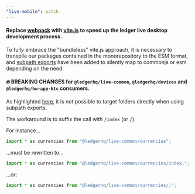 ```yaml
---
"live-mobile": patch
---
```


#### Replace [webpack](https://webpack.js.org/) with [vite.js](https://vitejs.dev/) to speed up the ledger live desktop development process.

To fully embrace the "bundleless" vite.js approach, it is necessary to transpile our packages contained in the monorepository to the ESM format, and [subpath exports](https://nodejs.org/api/packages.html#subpath-exports) have been added to silently map to commonjs or esm depending on the need.

#### 🔥 BREAKING CHANGES for `@ledgerhq/live-common`, `@ledgerhq/devices` and `@ledgerhq/hw-app-btc` consumers.

As highlighted [here](https://github.com/nodejs/node#39994), it is not possible to target folders directly when using subpath exports.

The workaround is to suffix the call with `/index` (or `/`).

For instance…

```ts
import * as currencies from "@ledgerhq/live-common/currencies";
```

…must be rewritten to…

```ts
import * as currencies from "@ledgerhq/live-common/currencies/index;";
```

…or:

```ts
import * as currencies from "@ledgerhq/live-common/currencies/;";
```
